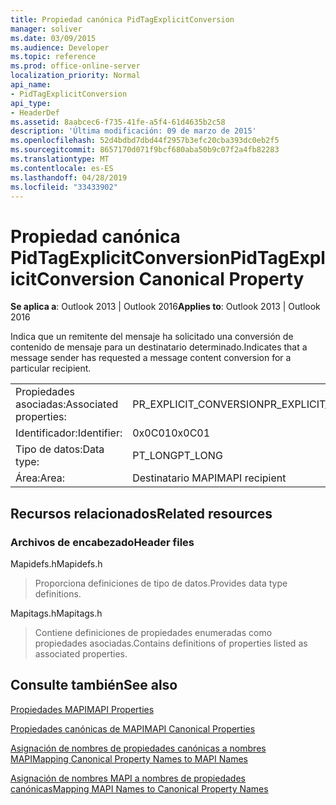 ```yaml
---
title: Propiedad canónica PidTagExplicitConversion
manager: soliver
ms.date: 03/09/2015
ms.audience: Developer
ms.topic: reference
ms.prod: office-online-server
localization_priority: Normal
api_name:
- PidTagExplicitConversion
api_type:
- HeaderDef
ms.assetid: 8aabcec6-f735-41fe-a5f4-61d4635b2c58
description: 'Última modificación: 09 de marzo de 2015'
ms.openlocfilehash: 52d4bdbd7dbd44f2957b3efc20cba393dc0eb2f5
ms.sourcegitcommit: 8657170d071f9bcf680aba50b9c07f2a4fb82283
ms.translationtype: MT
ms.contentlocale: es-ES
ms.lasthandoff: 04/28/2019
ms.locfileid: "33433902"
---
```

# <a name="pidtagexplicitconversion-canonical-property"></a><span data-ttu-id="78c3f-103">Propiedad canónica PidTagExplicitConversion</span><span class="sxs-lookup"><span data-stu-id="78c3f-103">PidTagExplicitConversion Canonical Property</span></span>

  
  
<span data-ttu-id="78c3f-104">**Se aplica a**: Outlook 2013 | Outlook 2016</span><span class="sxs-lookup"><span data-stu-id="78c3f-104">**Applies to**: Outlook 2013 | Outlook 2016</span></span> 
  
<span data-ttu-id="78c3f-105">Indica que un remitente del mensaje ha solicitado una conversión de contenido de mensaje para un destinatario determinado.</span><span class="sxs-lookup"><span data-stu-id="78c3f-105">Indicates that a message sender has requested a message content conversion for a particular recipient.</span></span>
  
|||
|:-----|:-----|
|<span data-ttu-id="78c3f-106">Propiedades asociadas:</span><span class="sxs-lookup"><span data-stu-id="78c3f-106">Associated properties:</span></span>  <br/> |<span data-ttu-id="78c3f-107">PR_EXPLICIT_CONVERSION</span><span class="sxs-lookup"><span data-stu-id="78c3f-107">PR_EXPLICIT_CONVERSION</span></span>  <br/> |
|<span data-ttu-id="78c3f-108">Identificador:</span><span class="sxs-lookup"><span data-stu-id="78c3f-108">Identifier:</span></span>  <br/> |<span data-ttu-id="78c3f-109">0x0C01</span><span class="sxs-lookup"><span data-stu-id="78c3f-109">0x0C01</span></span>  <br/> |
|<span data-ttu-id="78c3f-110">Tipo de datos:</span><span class="sxs-lookup"><span data-stu-id="78c3f-110">Data type:</span></span>  <br/> |<span data-ttu-id="78c3f-111">PT_LONG</span><span class="sxs-lookup"><span data-stu-id="78c3f-111">PT_LONG</span></span>  <br/> |
|<span data-ttu-id="78c3f-112">Área:</span><span class="sxs-lookup"><span data-stu-id="78c3f-112">Area:</span></span>  <br/> |<span data-ttu-id="78c3f-113">Destinatario MAPI</span><span class="sxs-lookup"><span data-stu-id="78c3f-113">MAPI recipient</span></span>  <br/> |
   
## <a name="related-resources"></a><span data-ttu-id="78c3f-114">Recursos relacionados</span><span class="sxs-lookup"><span data-stu-id="78c3f-114">Related resources</span></span>

### <a name="header-files"></a><span data-ttu-id="78c3f-115">Archivos de encabezado</span><span class="sxs-lookup"><span data-stu-id="78c3f-115">Header files</span></span>

<span data-ttu-id="78c3f-116">Mapidefs.h</span><span class="sxs-lookup"><span data-stu-id="78c3f-116">Mapidefs.h</span></span>
  
> <span data-ttu-id="78c3f-117">Proporciona definiciones de tipo de datos.</span><span class="sxs-lookup"><span data-stu-id="78c3f-117">Provides data type definitions.</span></span>
    
<span data-ttu-id="78c3f-118">Mapitags.h</span><span class="sxs-lookup"><span data-stu-id="78c3f-118">Mapitags.h</span></span>
  
> <span data-ttu-id="78c3f-119">Contiene definiciones de propiedades enumeradas como propiedades asociadas.</span><span class="sxs-lookup"><span data-stu-id="78c3f-119">Contains definitions of properties listed as associated properties.</span></span>
    
## <a name="see-also"></a><span data-ttu-id="78c3f-120">Consulte también</span><span class="sxs-lookup"><span data-stu-id="78c3f-120">See also</span></span>



[<span data-ttu-id="78c3f-121">Propiedades MAPI</span><span class="sxs-lookup"><span data-stu-id="78c3f-121">MAPI Properties</span></span>](mapi-properties.md)
  
[<span data-ttu-id="78c3f-122">Propiedades canónicas de MAPI</span><span class="sxs-lookup"><span data-stu-id="78c3f-122">MAPI Canonical Properties</span></span>](mapi-canonical-properties.md)
  
[<span data-ttu-id="78c3f-123">Asignación de nombres de propiedades canónicas a nombres MAPI</span><span class="sxs-lookup"><span data-stu-id="78c3f-123">Mapping Canonical Property Names to MAPI Names</span></span>](mapping-canonical-property-names-to-mapi-names.md)
  
[<span data-ttu-id="78c3f-124">Asignación de nombres MAPI a nombres de propiedades canónicas</span><span class="sxs-lookup"><span data-stu-id="78c3f-124">Mapping MAPI Names to Canonical Property Names</span></span>](mapping-mapi-names-to-canonical-property-names.md)

